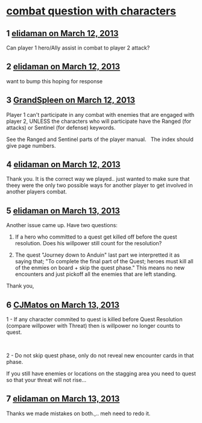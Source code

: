 # [combat question with characters](https://community.fantasyflightgames.com/topic/80637-combat-question-with-characters/)

## 1 [elidaman on March 12, 2013](https://community.fantasyflightgames.com/topic/80637-combat-question-with-characters/?do=findComment&comment=772861)

Can player 1 hero/Ally assist in combat to player 2 attack?

## 2 [elidaman on March 12, 2013](https://community.fantasyflightgames.com/topic/80637-combat-question-with-characters/?do=findComment&comment=772893)

want to bump this hoping for response

## 3 [GrandSpleen on March 12, 2013](https://community.fantasyflightgames.com/topic/80637-combat-question-with-characters/?do=findComment&comment=772914)

Player 1 can't participate in any combat with enemies that are engaged with player 2, UNLESS the characters who will participate have the Ranged (for attacks) or Sentinel (for defense) keywords.

See the Ranged and Sentinel parts of the player manual.   The index should give page numbers.

## 4 [elidaman on March 12, 2013](https://community.fantasyflightgames.com/topic/80637-combat-question-with-characters/?do=findComment&comment=772977)

Thank you. It is the correct way we played.. just wanted to make sure that theey were the only two possible ways for another player to get involved in another players combat.

## 5 [elidaman on March 13, 2013](https://community.fantasyflightgames.com/topic/80637-combat-question-with-characters/?do=findComment&comment=773392)

Another issue came up. Have two questions:

1. If a hero who committed to a quest get killed off before the quest resolution. Does his willpower still count for the resolution?

2. The quest "Journey down to Anduin" last part we interpretted it as saying that; "To complete the final part of the Quest; heroes must kill all of the enmies on board + skip the quest phase." This means no new encounters and just pickoff all the enemies that are left standing.

Thank you,

## 6 [CJMatos on March 13, 2013](https://community.fantasyflightgames.com/topic/80637-combat-question-with-characters/?do=findComment&comment=773412)

1 - If any character commited to quest is killed before Quest Resolution (compare willpower with Threat) then is willpower no longer counts to quest.

 

2 - Do not skip quest phase, only do not reveal new encounter cards in that phase.

If you still have enemies or locations on the stagging area you need to quest so that your threat will not rise…

## 7 [elidaman on March 13, 2013](https://community.fantasyflightgames.com/topic/80637-combat-question-with-characters/?do=findComment&comment=773414)

Thanks we made mistakes on both.,.. meh need to redo it.

